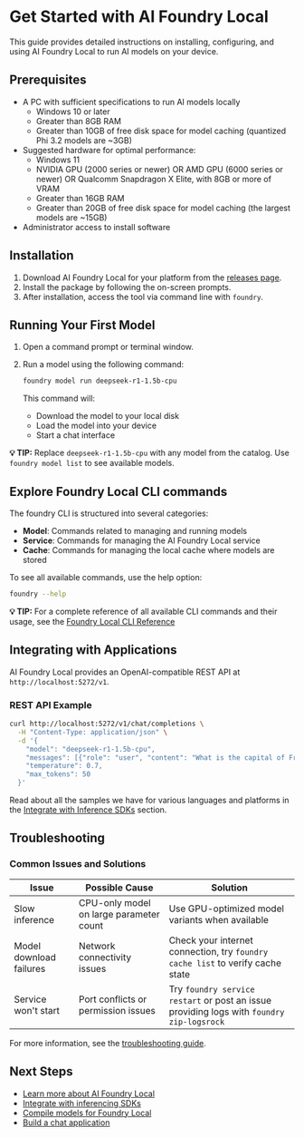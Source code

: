 # Get Started with AI Foundry Local

This guide provides detailed instructions on installing, configuring, and using AI Foundry Local to run AI models on your device.

## Prerequisites

- A PC with sufficient specifications to run AI models locally
  - Windows 10 or later
  - Greater than 8GB RAM
  - Greater than 10GB of free disk space for model caching (quantized Phi 3.2 models are ~3GB)
- Suggested hardware for optimal performance:
  - Windows 11
  - NVIDIA GPU (2000 series or newer) OR AMD GPU (6000 series or newer) OR Qualcomm Snapdragon X Elite, with 8GB or more of VRAM
  - Greater than 16GB RAM
  - Greater than 20GB of free disk space for model caching (the largest models are ~15GB)
- Administrator access to install software

## Installation

1. Download AI Foundry Local for your platform from the [releases page](https://github.com/microsoft/ai-foundry-local/releases).
2. Install the package by following the on-screen prompts.
3. After installation, access the tool via command line with `foundry`.

## Running Your First Model

1. Open a command prompt or terminal window.
2. Run a model using the following command:

   ```bash
   foundry model run deepseek-r1-1.5b-cpu
   ```

   This command will:

   - Download the model to your local disk
   - Load the model into your device
   - Start a chat interface

**💡 TIP:** Replace `deepseek-r1-1.5b-cpu` with any model from the catalog. Use `foundry model list` to see available models.

## Explore Foundry Local CLI commands

The foundry CLI is structured into several categories:

- **Model**: Commands related to managing and running models
- **Service**: Commands for managing the AI Foundry Local service
- **Cache**: Commands for managing the local cache where models are stored

To see all available commands, use the help option:

```bash
foundry --help
```

**💡 TIP:** For a complete reference of all available CLI commands and their usage, see the [Foundry Local CLI Reference](./reference/reference-cli.md)

## Integrating with Applications

AI Foundry Local provides an OpenAI-compatible REST API at `http://localhost:5272/v1`.

### REST API Example

```bash
curl http://localhost:5272/v1/chat/completions \
  -H "Content-Type: application/json" \
  -d '{
    "model": "deepseek-r1-1.5b-cpu",
    "messages": [{"role": "user", "content": "What is the capital of France?"}],
    "temperature": 0.7,
    "max_tokens": 50
  }'
```

Read about all the samples we have for various languages and platforms in the [Integrate with Inference SDKs](./how-to/integrate-with-inference-sdks.md) section.

## Troubleshooting

### Common Issues and Solutions

| Issue                   | Possible Cause                          | Solution                                                                                  |
| ----------------------- | --------------------------------------- | ----------------------------------------------------------------------------------------- |
| Slow inference          | CPU-only model on large parameter count | Use GPU-optimized model variants when available                                           |
| Model download failures | Network connectivity issues             | Check your internet connection, try `foundry cache list` to verify cache state            |
| Service won't start     | Port conflicts or permission issues     | Try `foundry service restart` or post an issue providing logs with `foundry zip-logsrock` |

For more information, see the [troubleshooting guide](./reference/reference-troubleshooting.md).

## Next Steps

- [Learn more about AI Foundry Local](./what-is-ai-foundry-local.md)
- [Integrate with inferencing SDKs](./how-to/integrate-with-inference-sdks.md)
- [Compile models for Foundry Local](./how-to/compile-models-for-foundry-local.md)
- [Build a chat application](./tutorials/chat-application-with-open-web-ui.md)
